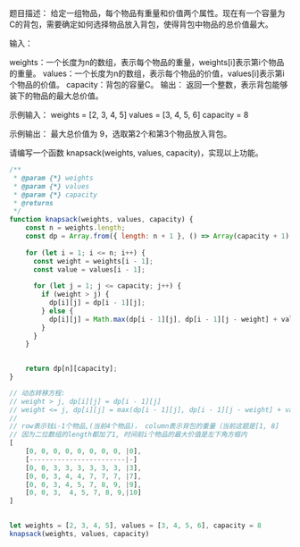 题目描述：
给定一组物品，每个物品有重量和价值两个属性。现在有一个容量为C的背包，需要确定如何选择物品放入背包，使得背包中物品的总价值最大。

输入：

weights：一个长度为n的数组，表示每个物品的重量，weights[i]表示第i个物品的重量。
values：一个长度为n的数组，表示每个物品的价值，values[i]表示第i个物品的价值。
capacity：背包的容量C。
输出：
返回一个整数，表示背包能够装下的物品的最大总价值。

示例输入：
weights = [2, 3, 4, 5]
values = [3, 4, 5, 6]
capacity = 8

示例输出：
最大总价值为 9，选取第2个和第3个物品放入背包。

请编写一个函数 knapsack(weights, values, capacity)，实现以上功能。

```js
/**
 * @param {*} weights 
 * @param {*} values 
 * @param {*} capacity 
 * @returns 
 */
function knapsack(weights, values, capacity) {
    const n = weights.length;
    const dp = Array.from({ length: n + 1 }, () => Array(capacity + 1).fill(0));
  
    for (let i = 1; i <= n; i++) {
      const weight = weights[i - 1];
      const value = values[i - 1];
  
      for (let j = 1; j <= capacity; j++) {
        if (weight > j) {
          dp[i][j] = dp[i - 1][j];
        } else {
          dp[i][j] = Math.max(dp[i - 1][j], dp[i - 1][j - weight] + value);
        }
      }
    }

  
    return dp[n][capacity];
}

// 动态转移方程:
// weight > j, dp[i][j] = dp[i - 1][j]
// weight <= j, dp[i][j] = max(dp[i - 1][j], dp[i - 1][j - weight] + value)
// 
// row表示钱i-1个物品,(当前4个物品)， column表示背包的重量（当前这题是[1, 8]
// 因为二位数组的length都加了1, 时间前i个物品的最大价值是左下角方框内
[
    [0, 0, 0, 0, 0, 0, 0, 0, |0],
    [------------------------|-]
    [0, 0, 3, 3, 3, 3, 3, 3, |3],
    [0, 0, 3, 4, 4, 7, 7, 7, |7],
    [0, 0, 3, 4, 5, 7, 8, 9, |9],
    [0, 0, 3,  4, 5, 7, 8, 9,|10]
]
  

let weights = [2, 3, 4, 5], values = [3, 4, 5, 6], capacity = 8
knapsack(weights, values, capacity)
```